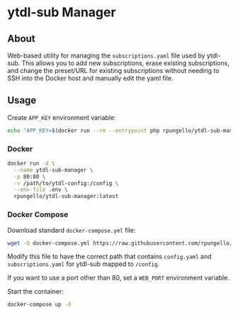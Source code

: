 # ytdl-sub Manager

## About

Web-based utility for managing the `subscriptions.yaml` file used by ytdl-sub. This allows you to add new subscriptions, erase existing subscriptions, and change the preset/URL for existing subscriptions without needing to SSH into the Docker host and manually edit the yaml file.

## Usage

Create `APP_KEY` environment variable:
```bash
echo "APP_KEY=$(docker run --rm --entrypoint php rpungello/ytdl-sub-manager:latest artisan key:generate --show)" >.env
```

### Docker

```bash
docker run -d \
  --name ytdl-sub-manager \
  -p 80:80 \
  -v /path/to/ytdl-config:/config \
  --env-file .env \
  rpungello/ytdl-sub-manager:latest
```

### Docker Compose

Download standard `docker-compose.yml` file:
```bash
wget -O docker-compose.yml https://raw.githubusercontent.com/rpungello/ytdl-sub-manager/refs/heads/main/docker-compose-prod.yml
```

Modify this file to have the correct path that contains `config.yaml` and `subscriptions.yaml` for ytdl-sub mapped to `/config`.

If you want to use a port other than 80, set a `WEB_PORT` environment variable.

Start the container:
```bash
docker-compose up -d
```
